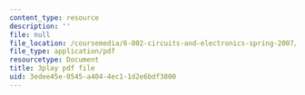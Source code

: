 ```yaml
---
content_type: resource
description: ''
file: null
file_location: /coursemedia/6-002-circuits-and-electronics-spring-2007/3edee45e0545a4044ec11d2e6bdf3800_2vHGYdepKLw.pdf
file_type: application/pdf
resourcetype: Document
title: 3play pdf file
uid: 3edee45e-0545-a404-4ec1-1d2e6bdf3800
---
```

